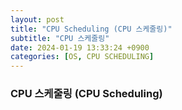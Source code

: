 ```yaml
---
layout: post
title: "CPU Scheduling (CPU 스케줄링)"
subtitle: "CPU 스케줄링"
date: 2024-01-19 13:33:24 +0900
categories: [OS, CPU SCHEDULING]
---
```

### CPU 스케줄링 (CPU Scheduling)